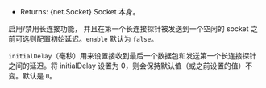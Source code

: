 <!-- YAML
added: v0.1.92
-->

* Returns: {net.Socket} Socket 本身。

启用/禁用长连接功能， 并且在第一个长连接探针被发送到一个空闲的 socket 之前可选则配置初始延迟。`enable` 默认为 `false`。

`initialDelay`（毫秒）用来设置接收到最后一个数据包和发送第一个长连接探针之间的延迟。将 initialDelay 设置为 0，则会保持默认值（或之前设置的值）不变。默认是 `0`。
